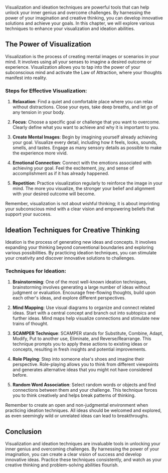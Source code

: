 
Visualization and ideation techniques are powerful tools that can help unlock your inner genius and overcome challenges. By harnessing the power of your imagination and creative thinking, you can develop innovative solutions and achieve your goals. In this chapter, we will explore various techniques to enhance your visualization and ideation abilities.

The Power of Visualization
--------------------------

Visualization is the process of creating mental images or scenarios in your mind. It involves using all your senses to imagine a desired outcome or experience. Visualization allows you to tap into the power of your subconscious mind and activate the Law of Attraction, where your thoughts manifest into reality.

### Steps for Effective Visualization:

1. **Relaxation**: Find a quiet and comfortable place where you can relax without distractions. Close your eyes, take deep breaths, and let go of any tension in your body.

2. **Focus**: Choose a specific goal or challenge that you want to overcome. Clearly define what you want to achieve and why it is important to you.

3. **Create Mental Images**: Begin by imagining yourself already achieving your goal. Visualize every detail, including how it feels, looks, sounds, smells, and tastes. Engage as many sensory details as possible to make the experience more vivid.

4. **Emotional Connection**: Connect with the emotions associated with achieving your goal. Feel the excitement, joy, and sense of accomplishment as if it has already happened.

5. **Repetition**: Practice visualization regularly to reinforce the image in your mind. The more you visualize, the stronger your belief and alignment with your desired outcome will become.

Remember, visualization is not about wishful thinking; it is about imprinting your subconscious mind with a clear vision and empowering beliefs that support your success.

Ideation Techniques for Creative Thinking
-----------------------------------------

Ideation is the process of generating new ideas and concepts. It involves expanding your thinking beyond conventional boundaries and exploring various possibilities. By practicing ideation techniques, you can stimulate your creativity and discover innovative solutions to challenges.

### Techniques for Ideation:

1. **Brainstorming**: One of the most well-known ideation techniques, brainstorming involves generating a large number of ideas without judgment or evaluation. Encourage free-flowing thoughts, build upon each other's ideas, and explore different perspectives.

2. **Mind Mapping**: Use visual diagrams to organize and connect related ideas. Start with a central concept and branch out into subtopics and further ideas. Mind maps help visualize connections and stimulate new trains of thought.

3. **SCAMPER Technique**: SCAMPER stands for Substitute, Combine, Adapt, Modify, Put to another use, Eliminate, and Reverse/Rearrange. This technique prompts you to apply these actions to existing ideas or concepts, resulting in fresh insights and potential improvements.

4. **Role Playing**: Step into someone else's shoes and imagine their perspective. Role-playing allows you to think from different viewpoints and generates alternative ideas that you might not have considered before.

5. **Random Word Association**: Select random words or objects and find connections between them and your challenge. This technique forces you to think creatively and helps break patterns of thinking.

Remember to create an open and non-judgmental environment when practicing ideation techniques. All ideas should be welcomed and explored, as even seemingly wild or unrelated ideas can lead to breakthroughs.

Conclusion
----------

Visualization and ideation techniques are invaluable tools in unlocking your inner genius and overcoming challenges. By harnessing the power of your imagination, you can create a clear vision of success and develop innovative ideas. Practice these techniques consistently, and watch as your creative thinking and problem-solving abilities flourish.
